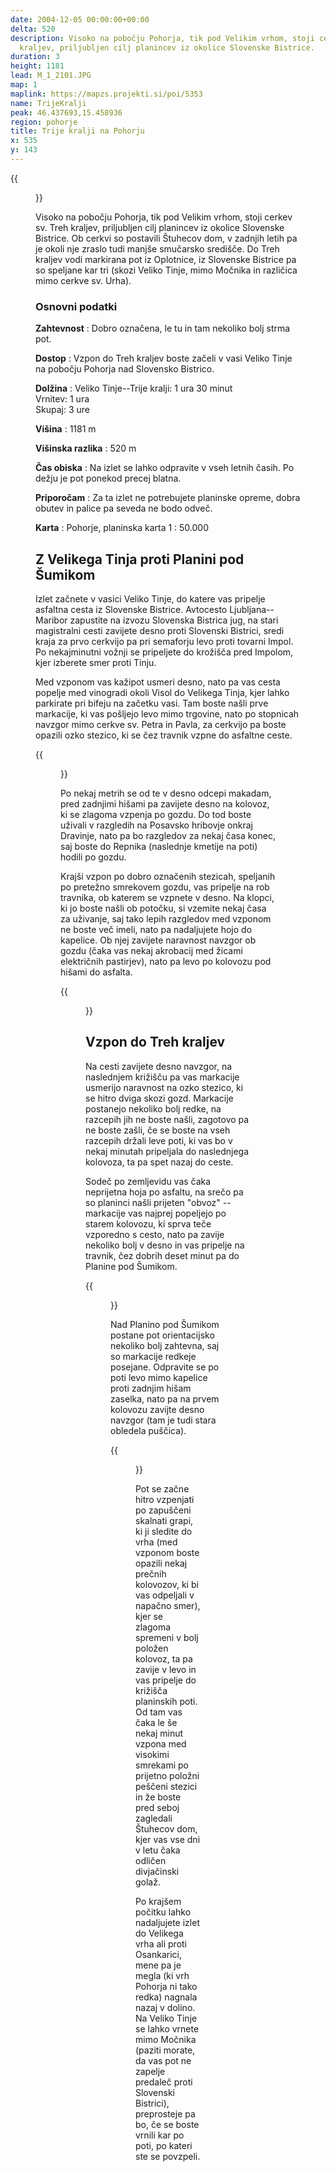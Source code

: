 ```yaml
---
date: 2004-12-05 00:00:00+00:00
delta: 520
description: Visoko na pobočju Pohorja, tik pod Velikim vrhom, stoji cerkev sv. Treh
  kraljev, priljubljen cilj planincev iz okolice Slovenske Bistrice.
duration: 3
height: 1181
lead: M_1_2101.JPG
map: 1
maplink: https://mapzs.projekti.si/poi/5353
name: TrijeKralji
peak: 46.437693,15.458936
region: pohorje
title: Trije kralji na Pohorju
x: 535
y: 143
---
```

{{<figure src="M_1_2101.JPG">}}

Visoko na pobočju Pohorja, tik pod Velikim vrhom, stoji cerkev sv. Treh kraljev, priljubljen cilj planincev iz okolice Slovenske Bistrice. Ob cerkvi so postavili Štuhecov dom, v zadnjih letih pa je okoli nje zraslo tudi manjše smučarsko središče. Do Treh kraljev vodi markirana pot iz Oplotnice, iz Slovenske Bistrice pa so speljane kar tri (skozi Veliko Tinje, mimo Močnika in različica mimo cerkve sv. Urha).

### Osnovni podatki

**Zahtevnost**
:   Dobro označena, le tu in tam nekoliko bolj strma pot.

**Dostop**
:   Vzpon do Treh kraljev boste začeli v vasi Veliko Tinje na pobočju Pohorja nad Slovensko Bistrico.

**Dolžina**
:   Veliko Tinje--Trije kralji: 1 ura 30 minut\
    Vrnitev: 1 ura\
    Skupaj: 3 ure

**Višina**
:   1181 m

**Višinska razlika**
:   520 m

**Čas obiska**
:   Na izlet se lahko odpravite v vseh letnih časih. Po dežju je pot ponekod precej blatna.

**Priporočam**
:   Za ta izlet ne potrebujete planinske opreme, dobra obutev in palice pa seveda ne bodo odveč.

**Karta**
:   Pohorje, planinska karta 1 : 50.000

Z Velikega Tinja proti Planini pod Šumikom
------------------------------------------

Izlet začnete v vasici Veliko Tinje, do katere vas pripelje asfaltna cesta iz Slovenske Bistrice. Avtocesto Ljubljana--Maribor zapustite na izvozu Slovenska Bistrica jug, na stari magistralni cesti zavijete desno proti Slovenski Bistrici, sredi kraja za prvo cerkvijo pa pri semaforju levo proti tovarni Impol. Po nekajminutni vožnji se pripeljete do krožišča pred Impolom, kjer izberete smer proti Tinju.

Med vzponom vas kažipot usmeri desno, nato pa vas cesta popelje med vinogradi okoli Visol do Velikega Tinja, kjer lahko parkirate pri bifeju na začetku vasi. Tam boste našli prve markacije, ki vas pošljejo levo mimo trgovine, nato po stopnicah navzgor mimo cerkve sv. Petra in Pavla, za cerkvijo pa boste opazili ozko stezico, ki se čez travnik vzpne do asfaltne ceste.

{{<figure src="M_1_2101.JPG" caption="Razgledni travniki pod Repnikom">}}

Po nekaj metrih se od te v desno odcepi makadam, pred zadnjimi hišami pa zavijete desno na kolovoz, ki se zlagoma vzpenja po gozdu. Do tod boste uživali v razgledih na Posavsko hribovje onkraj Dravinje, nato pa bo razgledov za nekaj časa konec, saj boste do Repnika (naslednje kmetije na poti) hodili po gozdu.

Krajši vzpon po dobro označenih stezicah, speljanih po pretežno smrekovem gozdu, vas pripelje na rob travnika, ob katerem se vzpnete v desno. Na klopci, ki jo boste našli ob potočku, si vzemite nekaj časa za uživanje, saj tako lepih razgledov med vzponom ne boste več imeli, nato pa nadaljujete hojo do kapelice. Ob njej zavijete naravnost navzgor ob gozdu (čaka vas nekaj akrobacij med žicami električnih pastirjev), nato pa levo po kolovozu pod hišami do asfalta.

{{<figure src="M_1_2102.JPG">}}

Vzpon do Treh kraljev
---------------------

Na cesti zavijete desno navzgor, na naslednjem križišču pa vas markacije usmerijo naravnost na ozko stezico, ki se hitro dviga skozi gozd. Markacije postanejo nekoliko bolj redke, na razcepih jih ne boste našli, zagotovo pa ne boste zašli, če se boste na vseh razcepih držali leve poti, ki vas bo v nekaj minutah pripeljala do naslednjega kolovoza, ta pa spet nazaj do ceste.

Sodeč po zemljevidu vas čaka neprijetna hoja po asfaltu, na srečo pa so planinci našli prijeten \"obvoz\" -- markacije vas najprej popeljejo po starem kolovozu, ki sprva teče vzporedno s cesto, nato pa zavije nekoliko bolj v desno in vas pripelje na travnik, čez dobrih deset minut pa do Planine pod Šumikom.

{{<figure src="M_1_2103.JPG">}}

Nad Planino pod Šumikom postane pot orientacijsko nekoliko bolj zahtevna, saj so markacije redkeje posejane. Odpravite se po poti levo mimo kapelice proti zadnjim hišam zaselka, nato pa na prvem kolovozu zavijte desno navzgor (tam je tudi stara obledela puščica).

{{<figure src="M_1_2104.JPG" caption="Vzpon po skalnati grapi">}}

Pot se začne hitro vzpenjati po zapuščeni skalnati grapi, ki ji sledite do vrha (med vzponom boste opazili nekaj prečnih kolovozov, ki bi vas odpeljali v napačno smer), kjer se zlagoma spremeni v bolj položen kolovoz, ta pa zavije v levo in vas pripelje do križišča planinskih poti. Od tam vas čaka le še nekaj minut vzpona med visokimi smrekami po prijetno položni peščeni stezici in že boste pred seboj zagledali Štuhecov dom, kjer vas vse dni v letu čaka odličen divjačinski golaž.

Po krajšem počitku lahko nadaljujete izlet do Velikega vrha ali proti Osankarici, mene pa je megla (ki vrh Pohorja ni tako redka) nagnala nazaj v dolino. Na Veliko Tinje se lahko vrnete mimo Močnika (paziti morate, da vas pot ne zapelje predaleč proti Slovenski Bistrici), preprosteje pa bo, če se boste vrnili kar po poti, po kateri ste se povzpeli.

